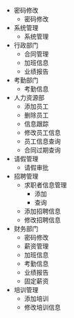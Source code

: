 <html>
  <head>
  <meta http-equiv="Content-Type" content="text/html; charset=UTF-8">
    
  <title>Insert title here</title>

  <link rel="stylesheet" href="../js/JQuery/treeview/jquery.treeview.css" type="text/css"/>
  <!--screen.css不要也可以-->
  <link rel="stylesheet" href="../js/JQuery/treeview/screen.css" type="text/css"/>

  <script src="../js/JQuery/jquery.min.js"></script>
  <!--jquery.cookie.js不要也可以-->
  <script src="../js/JQuery/treeview/jquery.cookie.js"></script>
  <script src="../js/JQuery/treeview/jquery.treeview.js" type="text/javascript"></script>

  <script type="text/javascript">
      $(document).ready(function(){
          $("#treeview").treeview({
              toggle: function() {
                  console.log("%s was toggled.", $(this).find(">span").text());
              }
          });
      });
  </script>
  </head>

  <div id="main">
    <ul id="treeview" class="filetree">
        <li><span class="folder">密码修改</span>
            <ul>
            <li><span class="file">密码修改</span></li>
            </ul>
        </li>
        <li><span class="folder">系统管理</span>
            <ul>
            <li><span class="file">系统管理</span></li>
            </ul>
        </li>
        <li><span class="folder">行政部门</span>
            <ul>
                <li><span class="file">合同管理</span></li>
                <li><span class="file">加班信息</span></li>
                <li><span class="file">业绩报告</span></li>
            </ul>
        </li>
        <li><span class="folder">考勤部门</span>
            <ul>
                <li><span class="file">考勤信息</span></li>
            </ul>
        </li>
        <li><span class="folder">人力资源部</span>
            <ul>
                <li><span class="file">添加员工</span></li>
                <li><span class="file">删除员工</span></li>
                <li><span class="file">信息跟踪</span></li>
                <li><span class="file">修改员工信息</span></li>
                <li><span class="file">员工信息查询</span></li>
                <li><span class="file">合同过期查询</span></li>
            </ul>
        </li>
        <li><span class="folder">请假管理</span>
            <ul>
                <li><span class="file">请假审批</span></li>
            </ul>
        </li>
        <li><span class="folder">招聘管理</span>
            <ul id="tree">
                <li><span class="folder">求职者信息管理</span>
                    <ul>
                        <li><span class="file">添加</span></li>
                        <li><span class="file">查询</span></li>
                    </ul>
                </li>
                <li><span class="file">添加招聘信息</span></li>
                <li><span class="file">修改招聘信息</span></li>
            </ul>
        </li>
        <li><span class="folder">财务部门</span>
            <ul>
                <li><span class="file">密码修改</span></li>
                <li><span class="file">薪资管理</span></li>
                <li><span class="file">加班信息</span></li>
                <li><span class="file">考勤信息</span></li>
                <li><span class="file">业绩报告</span></li>
                <li><span class="file">固定薪资</span></li>
            </ul>
        </li>
        <li><span class="folder">培训管理</span>
            <ul>
                <li><span class="file">添加培训</span></li>
                <li><span class="file">修改培训信息</span></li>
            </ul>
        </li>
    </ul>
  </div>
</html>
